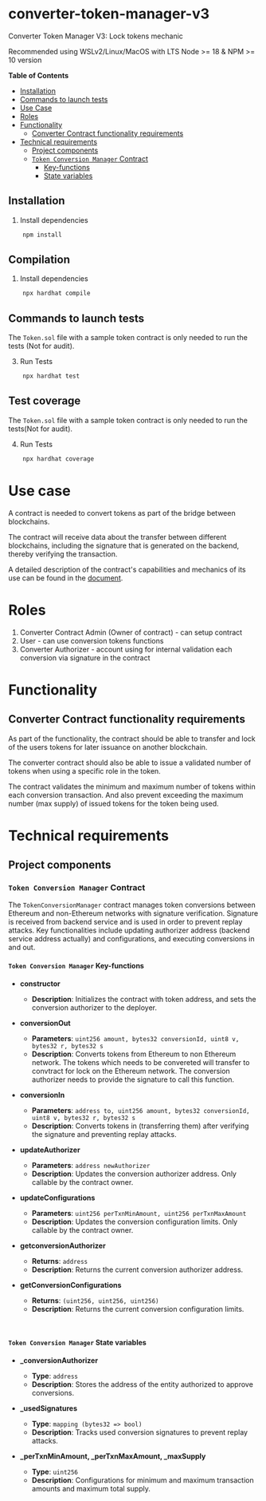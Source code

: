 # converter-token-manager-v3
Converter Token Manager V3: Lock tokens mechanic

Recommended using WSLv2/Linux/MacOS with LTS Node >= 18 & NPM >= 10 version

**Table of Contents**

- [Installation](#installation)
- [Commands to launch tests](#commands-to-launch-tests)
- [Use Case](#use-case)
- [Roles](#roles)
- [Functionality](#functionality)
  - [Converter Contract functionality requirements](#converter-contract-functionality-requirements)
- [Technical requirements](#technical-requirements)
  - [Project components](#project-components)
  - [`Token Conversion Manager` Contract](#token-conversion-manager-contract)
    - [Key-functions](#token-conversion-manager-key-functions)
    - [State variables](#token-conversion-manager-state-variables)

## Installation

1. Install dependencies
```bash
    npm install
```

## Compilation

1. Install dependencies
```bash
    npx hardhat compile
```

## Commands to launch tests
The `Token.sol` file with a sample token contract is only needed to run the tests (Not for audit).

3. Run Tests
```bash
    npx hardhat test
```

## Test coverage
The `Token.sol` file with a sample token contract is only needed to run the tests(Not for audit).

4. Run Tests
```bash
    npx hardhat coverage
```

# Use case

A contract is needed to convert tokens as part of the bridge between blockchains.

The contract will receive data about the transfer between different blockchains, including the signature that is generated on the backend, thereby verifying the transaction.

A detailed description of the contract's capabilities and mechanics of its use can be found in the [document](https://docs.google.com/document/d/1hqu1A_gutqfNgTRqdomhVs_HQ-3SDpsfrqdNjK3aBrs/edit?usp=sharing).

# Roles

1. Converter Contract Admin (Owner of contract) - can setup contract
2. User - can use conversion tokens functions
3. Converter Authorizer - account using for internal validation each conversion via signature in the contract

# Functionality

## Converter Contract functionality requirements

As part of the functionality, the contract should be able to transfer and lock of the users tokens for later issuance on another blockchain.

The converter contract should also be able to issue a validated number of tokens when using a specific role in the token.

The contract validates the minimum and maximum number of tokens within each conversion transaction. And also prevent exceeding the maximum number (max supply) of issued tokens for the token being used.

# Technical requirements

##  Project components

###  `Token Conversion Manager` Contract

The `TokenConversionManager` contract manages token conversions between Ethereum and non-Ethereum networks with signature verification. Signature is received from backend service and is used in order to prevent replay attacks. Key functionalities include updating authorizer address (backend service address actually) and configurations, and executing conversions in and out.

#### `Token Conversion Manager` Key-functions
- **constructor**
  - **Description**: Initializes the contract with token address, and sets the conversion authorizer to the deployer.

- **conversionOut**
  - **Parameters**: `uint256 amount, bytes32 conversionId, uint8 v, bytes32 r, bytes32 s`
  - **Description**: Converts tokens from Ethereum to non Ethereum network. The tokens which needs to be convereted will transfer to convtract for lock on the Ethereum network. The conversion authorizer needs to provide the signature to call this function.

- **conversionIn**
  - **Parameters**: `address to, uint256 amount, bytes32 conversionId, uint8 v, bytes32 r, bytes32 s`
  - **Description**: Converts tokens in (transferring them) after verifying the signature and preventing replay attacks.

- **updateAuthorizer**
  - **Parameters**: `address newAuthorizer`
  - **Description**: Updates the conversion authorizer address. Only callable by the contract owner.

- **updateConfigurations**
  - **Parameters**: `uint256 perTxnMinAmount, uint256 perTxnMaxAmount`
  - **Description**: Updates the conversion configuration limits. Only callable by the contract owner.

- **getconversionAuthorizer**
  - **Returns**: `address`
  - **Description**: Returns the current conversion authorizer address.

- **getConversionConfigurations**
  - **Returns**: `(uint256, uint256, uint256)`
  - **Description**: Returns the current conversion configuration limits.

</br>

#### `Token Conversion Manager` State variables

- **_conversionAuthorizer**
  - **Type**: `address`
  - **Description**: Stores the address of the entity authorized to approve conversions.

- **_usedSignatures**
  - **Type**: `mapping (bytes32 => bool)`
  - **Description**: Tracks used conversion signatures to prevent replay attacks.

- **_perTxnMinAmount, _perTxnMaxAmount, _maxSupply**
  - **Type**: `uint256`
  - **Description**: Configurations for minimum and maximum transaction amounts and maximum total supply.

</br> </br>
